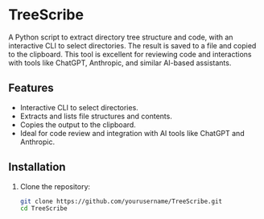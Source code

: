 # TreeScribe

A Python script to extract directory tree structure and code, with an interactive CLI to select directories. The result is saved to a file and copied to the clipboard. This tool is excellent for reviewing code and interactions with tools like ChatGPT, Anthropic, and similar AI-based assistants.

## Features

- Interactive CLI to select directories.
- Extracts and lists file structures and contents.
- Copies the output to the clipboard.
- Ideal for code review and integration with AI tools like ChatGPT and Anthropic.

## Installation

1. Clone the repository:
   ```sh
   git clone https://github.com/yourusername/TreeScribe.git
   cd TreeScribe

